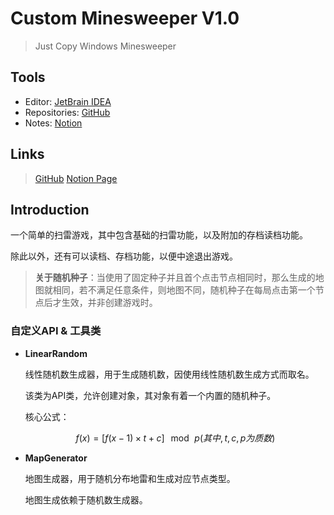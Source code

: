 # Custom Minesweeper V1.0

> Just Copy Windows Minesweeper

## Tools

+ Editor: [JetBrain IDEA](https://www.jetbrains.com/idea/)
+ Repositories: [GitHub](https://github.com)
+ Notes: [Notion](https://www.notion.so/)

## Links

> [GitHub](https://github.com/Kendieer/CustomMinesweeper)
> [Notion Page](https://boatneck-golf-2b4.notion.site/Minesweeper-6d0e47bc68254cc3900ba74a51b0aecf?pvs=4)

## Introduction

一个简单的扫雷游戏，其中包含基础的扫雷功能，以及附加的存档读档功能。


除此以外，还有可以读档、存档功能，以便中途退出游戏。

> **关于随机种子**：当使用了固定种子并且首个点击节点相同时，那么生成的地图就相同，若不满足任意条件，则地图不同，随机种子在每局点击第一个节点后才生效，并非创建游戏时。

### 自定义API & 工具类

- **LinearRandom**

  线性随机数生成器，用于生成随机数，因使用线性随机数生成方式而取名。

  该类为API类，允许创建对象，其对象有着一个内置的随机种子。

  核心公式：

  $$
  f(x)=[f(x-1)\times t +c] \,\mod \,p (其中,t,c,p为质数)
  $$

- **MapGenerator**

  地图生成器，用于随机分布地雷和生成对应节点类型。

  地图生成依赖于随机数生成器。